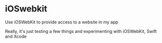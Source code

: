 # iOSwebkit

Use iOSWebKit to provide access to a website in my app

Really, it's just testing a few things and experimenting with iOSWebKit, Swift and Xcode
